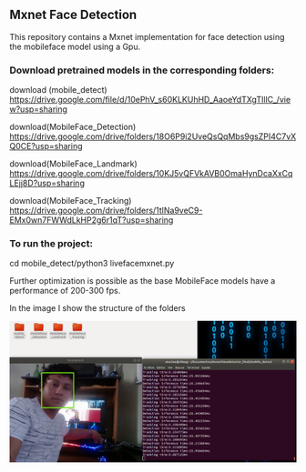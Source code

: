 ## Mxnet Face Detection

This repository contains a Mxnet implementation for face detection using the mobileface model using a Gpu.
### Download pretrained models in the corresponding folders:
download (mobile_detect) https://drive.google.com/file/d/10ePhV_s60KLKUhHD_AaoeYdTXgTIllC_/view?usp=sharing

download(MobileFace_Detection) https://drive.google.com/drive/folders/18O6P9i2UveQsQqMbs9gsZPI4C7vXQ0CE?usp=sharing

download(MobileFace_Landmark) https://drive.google.com/drive/folders/10KJ5vQFVkAVB0OmaHynDcaXxCqLEjj8D?usp=sharing

download(MobileFace_Tracking) https://drive.google.com/drive/folders/1tlNa9veC9-EMx0wn7FWWdLkHP2g6r1qT?usp=sharing

### To run the project:
cd mobile_detect/python3 livefacemxnet.py

Further optimization is possible as the base MobileFace models have a performance of 200-300 fps.

In the image I show the structure of the folders

![Screenshot](cap.png)
